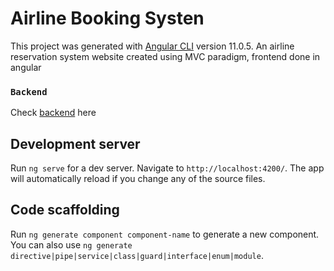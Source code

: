 # Airline Booking Systen

This project was generated with [Angular CLI](https://github.com/angular/angular-cli) version 11.0.5.
An airline reservation system website created using MVC paradigm, frontend done in angular

### `Backend`

Check [backend](https://github.com/edsins/new_airline_api) here 

## Development server

Run `ng serve` for a dev server. Navigate to `http://localhost:4200/`. The app will automatically reload if you change any of the source files.

## Code scaffolding

Run `ng generate component component-name` to generate a new component. You can also use `ng generate directive|pipe|service|class|guard|interface|enum|module`.




